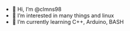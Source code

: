 - 👋 Hi, I’m @clmns98
- 👀 I’m interested in many things and linux
- 🌱 I’m currently learning C++, Arduino, BASH

<!---
clmns98/clmns98 is a ✨ special ✨ repository because its `README.md` (this file) appears on your GitHub profile.
You can click the Preview link to take a look at your changes.
--->
